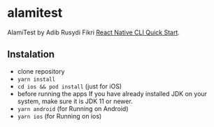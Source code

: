 # alamitest

AlamiTest by Adib Rusydi Fikri
[React Native CLI Quick Start](https://reactnative.dev/docs/environment-setup).

## Instalation

- clone repository
- `yarn install`
- `cd ios && pod install` (just for iOS)
- before running the apps If you have already installed JDK on your system, make sure it is JDK 11 or newer.
- `yarn android` (for Running on Android)
- `yarn ios` (for Running on ios)